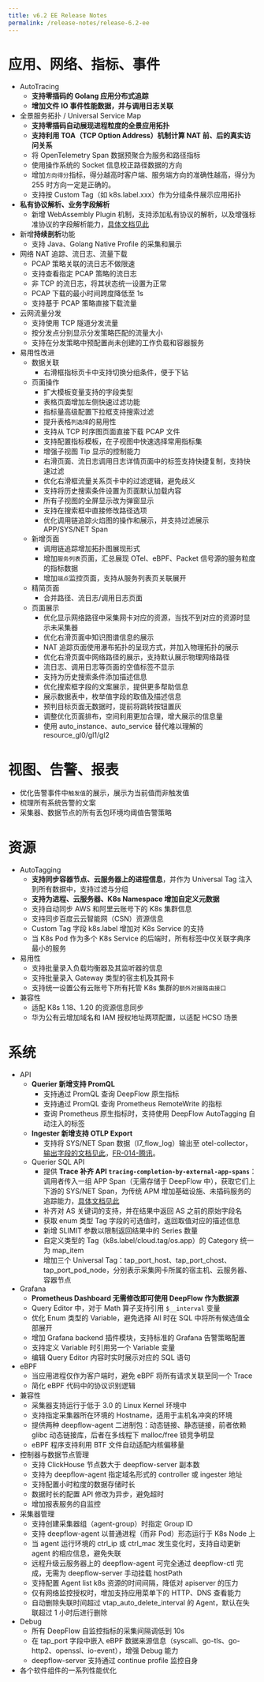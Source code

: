 ```yaml
---
title: v6.2 EE Release Notes
permalink: /release-notes/release-6.2-ee
---
```


# 应用、网络、指标、事件

- AutoTracing
  - **支持零插码的 Golang 应用分布式追踪**
  - **增加文件 IO 事件性能数据，并与调用日志关联**
- 全景服务拓扑 / Universal Service Map
  - **支持零插码自动展现进程粒度的全景应用拓扑**
  - **支持利用 TOA（TCP Option Address）机制计算 NAT 前、后的真实访问关系**
  - 将 OpenTelemetry Span 数据预聚合为服务和路径指标
  - 使用操作系统的 Socket 信息校正路径数据的方向
  - 增加`方向得分`指标，得分越高时客户端、服务端方向的准确性越高，得分为 255 时方向一定是正确的。
  - 支持按 Custom Tag（如 k8s.label.xxx）作为分组条件展示应用拓扑
- **私有协议解析、业务字段解析**
  - 新增 WebAssembly Plugin 机制，支持添加私有协议的解析，以及增强标准协议的字段解析能力，[具体文档见此](../integration/process/wasm-plugin/)
- 新增**持续剖析**功能
  - 支持 Java、Golang Native Profile 的采集和展示
- 网络 NAT 追踪、流日志、流量下载
  - PCAP 策略关联的流日志不做限速
  - 支持查看指定 PCAP 策略的流日志
  - 非 TCP 的流日志，将其状态统一设置为正常
  - PCAP 下载的最小时间跨度降低至 1s
  - 支持基于 PCAP 策略直接下载流量
- 云网流量分发
  - 支持使用 TCP 隧道分发流量
  - 按分发点分别显示分发策略匹配的流量大小
  - 支持在分发策略中预配置尚未创建的工作负载和容器服务
- 易用性改进
  - 数据关联
    - 右滑框指标页卡中支持切换分组条件，便于下钻
  - 页面操作
    - 扩大模板变量支持的字段类型
    - 表格页面增加左侧快速过滤功能
    - 指标量高级配置下拉框支持搜索过滤
    - 提升表格`列选择`的易用性
    - 支持从 TCP 时序图页面直接下载 PCAP 文件
    - 支持配置指标模板，在子视图中快速选择常用指标集
    - 增强子视图 Tip 显示的控制能力
    - 右滑页面、流日志调用日志详情页面中的标签支持快捷复制，支持快速过滤
    - 优化右滑框流量关系页卡中的过滤逻辑，避免歧义
    - 支持将历史搜索条件设置为页面默认加载内容
    - 所有子视图的全屏显示改为弹窗显示
    - 支持在搜索框中直接修改路径选项
    - 优化调用链追踪火焰图的操作和展示，并支持过滤展示 APP/SYS/NET Span
  - 新增页面
    - 调用链追踪增加拓扑图展现形式
    - 增加`服务列表`页面，汇总展现 OTel、eBPF、Packet 信号源的服务粒度的指标数据
    - 增加`端点`监控页面，支持从服务列表页关联展开
  - 精简页面
    - 合并路径、流日志/调用日志页面
  - 页面展示
    - 优化显示网络路径中采集网卡对应的资源，当找不到对应的资源时显示未采集器
    - 优化右滑页面中知识图谱信息的展示
    - NAT 追踪页面使用瀑布拓扑的呈现方式，并加入物理拓扑的展示
    - 优化右滑页面中网络路径的展示，支持默认展示物理网络路径
    - 流日志、调用日志等页面的空值标签不显示
    - 支持为历史搜索条件添加描述信息
    - 优化搜索框字段的文案展示，提供更多帮助信息
    - 展示数据表中，枚举值字段的取值及描述信息
    - 预判目标页面无数据时，提前将跳转按钮置灰
    - 调整优化页面排布，空间利用更加合理，增大展示的信息量
    - 使用 auto_instance、auto_service 替代难以理解的 resource_gl0/gl1/gl2

# 视图、告警、报表

- 优化告警事件中`触发值`的展示，展示为当前值而非触发值
- 梳理所有系统告警的文案
- 采集器、数据节点的所有丢包环境均阈值告警策略

# 资源

- AutoTagging
  - **支持同步容器节点、云服务器上的进程信息**，并作为 Universal Tag 注入到所有数据中，支持过滤与分组
  - **支持为进程、云服务器、K8s Namespace 增加自定义元数据**
  - 支持自动同步 AWS 和阿里云账号下的 K8s 集群信息
  - 支持同步百度云云智能网（CSN）资源信息
  - Custom Tag 字段 k8s.label 增加对 K8s Service 的支持
  - 当 K8s Pod 作为多个 K8s Service 的后端时，所有标签中仅关联字典序最小的服务
- 易用性
  - 支持批量录入负载均衡器及其监听器的信息
  - 支持批量录入 Gateway 类型的宿主机及其网卡
  - 支持统一设置公有云账号下所有托管 K8s 集群的`额外对接路由接口`
- 兼容性
  - 适配 K8s 1.18、1.20 的资源信息同步
  - 华为公有云增加域名和 IAM 授权地址两项配置，以适配 HCSO 场景

# 系统

- API
  - **Querier 新增支持 PromQL**
    - 支持通过 PromQL 查询 DeepFlow 原生指标
    - 支持通过 PromQL 查询 Prometheus RemoteWrite 的指标
    - 查询 Prometheus 原生指标时，支持使用 DeepFlow AutoTagging 自动注入的标签
  - **Ingester 新增支持 OTLP Export**
    - 支持将 SYS/NET Span 数据（l7_flow_log）输出至 otel-collector，[输出字段的文档见此](../integration/output/export/opentelemetry-exporter/)，[FR-014-腾讯](https://github.com/deepflowio/deepflow/issues/2304)。
  - Querier SQL API
    - 提供 **Trace 补齐 API `tracing-completion-by-external-app-spans`**：调用者传入一组 APP Span（无需存储于 DeepFlow 中），获取它们上下游的 SYS/NET Span，为传统 APM 增加基础设施、未插码服务的追踪能力，[具体文档见此](../integration/output/query/trace-completion/)
    - 补齐对 AS 关键词的支持，并在结果中返回 AS 之前的原始字段名
    - 获取 enum 类型 Tag 字段的可选值时，返回取值对应的描述信息
    - 新增 SLIMIT 参数以限制返回结果中的 Series 数量
    - 自定义类型的 Tag（k8s.label/cloud.tag/os.app）的 Category 统一为 map_item
    - 增加三个 Universal Tag：tap_port_host、tap_port_chost、tap_port_pod_node，分别表示采集网卡所属的宿主机、云服务器、容器节点
- Grafana
  - **Prometheus Dashboard 无需修改即可使用 DeepFlow 作为数据源**
  - Query Editor 中，对于 Math 算子支持引用 `$__interval` 变量
  - 优化 Enum 类型的 Variable，避免选择 All 时在 SQL 中将所有候选值全部展开
  - 增加 Grafana backend 插件模块，支持标准的 Grafana 告警策略配置
  - 支持定义 Variable 时引用另一个 Variable 变量
  - 编辑 Query Editor 内容时实时展示对应的 SQL 语句
- eBPF
  - 当应用进程仅作为客户端时，避免 eBPF 将所有请求关联至同一个 Trace
  - 简化 eBPF 代码中的协议识别逻辑
- 兼容性
  - 采集器支持运行于低于 3.0 的 Linux Kernel 环境中
  - 支持指定采集器所在环境的 Hostname，适用于主机名冲突的环境
  - 提供两种 deepflow-agent 二进制包：动态链接、静态链接，前者依赖 glibc 动态链接库，后者在多线程下 malloc/free 锁竞争明显
  - eBPF 程序支持利用 BTF 文件自动适配内核偏移量
- 控制器与数据节点管理
  - 支持 ClickHouse 节点数大于 deepflow-server 副本数
  - 支持为 deepflow-agent 指定域名形式的 controller 或 ingester 地址
  - 支持配置小时粒度的数据存储时长
  - 数据时长的配置 API 修改为异步，避免超时
  - 增加报表服务的自监控
- 采集器管理
  - 支持创建采集器组（agent-group）时指定 Group ID
  - 支持 deepflow-agent 以普通进程（而非 Pod）形态运行于 K8s Node 上
  - 当 agent 运行环境的 ctrl_ip 或 ctrl_mac 发生变化时，支持自动更新 agent 的相应信息，避免失联
  - 远程升级云服务器上的 deepflow-agent 可完全通过 deepflow-ctl 完成，无需为 deepflow-server 手动挂载 hostPath
  - 支持配置 Agent list k8s 资源的时间间隔，降低对 apiserver 的压力
  - 仅有网络监控授权时，增加支持应用菜单下的 HTTP、DNS 查看能力
  - 自动删除失联时间超过 vtap_auto_delete_interval 的 Agent，默认在失联超过 1 小时后进行删除
- Debug
  - 所有 DeepFlow 自监控指标的采集间隔调低到 10s
  - 在 tap_port 字段中嵌入 eBPF 数据来源信息（syscall、go-tls、go-http2、openssl、io-event），增强 Debug 能力
  - deepflow-server 支持通过 continue profile 监控自身
- 各个软件组件的一系列性能优化
